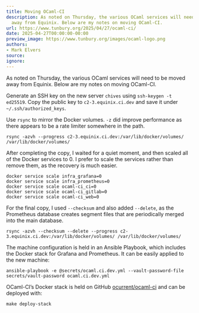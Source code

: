 ```yaml
---
title: Moving OCaml-CI
description: As noted on Thursday, the various OCaml services will need to be moved
  away from Equinix. Below are my notes on moving OCaml-CI.
url: https://www.tunbury.org/2025/04/27/ocaml-ci/
date: 2025-04-27T00:00:00-00:00
preview_image: https://www.tunbury.org/images/ocaml-logo.png
authors:
- Mark Elvers
source:
ignore:
---
```


<p>As noted on Thursday, the various OCaml services will need to be moved away from Equinix. Below are my notes on moving OCaml-CI.</p>

<p>Generate an SSH key on the new server <code class="language-plaintext highlighter-rouge">chives</code> using <code class="language-plaintext highlighter-rouge">ssh-keygen -t ed25519</code>. Copy the public key to <code class="language-plaintext highlighter-rouge">c2-3.equinix.ci.dev</code> and save it under <code class="language-plaintext highlighter-rouge">~/.ssh/authorized_keys</code>.</p>

<p>Use <code class="language-plaintext highlighter-rouge">rsync</code> to mirror the Docker volumes. <code class="language-plaintext highlighter-rouge">-z</code> did improve performance as there appears to be a rate limiter somewhere in the path.</p>

<div class="language-sh highlighter-rouge"><div class="highlight"><pre class="highlight"><code>rsync <span class="nt">-azvh</span> <span class="nt">--progress</span> c2-3.equinix.ci.dev:/var/lib/docker/volumes/ /var/lib/docker/volumes/
</code></pre></div></div>

<p>After completing the copy, I waited for a quiet moment, and then scaled all of the Docker services to 0. I prefer to scale the services rather than remove them, as the recovery is much easier.</p>

<div class="language-sh highlighter-rouge"><div class="highlight"><pre class="highlight"><code>docker service scale <span class="nv">infra_grafana</span><span class="o">=</span>0
docker service scale <span class="nv">infra_prometheus</span><span class="o">=</span>0
docker service scale ocaml-ci_ci<span class="o">=</span>0
docker service scale ocaml-ci_gitlab<span class="o">=</span>0
docker service scale ocaml-ci_web<span class="o">=</span>0
</code></pre></div></div>

<p>For the final copy, I used <code class="language-plaintext highlighter-rouge">--checksum</code> and also added <code class="language-plaintext highlighter-rouge">--delete</code>, as the Prometheus database creates segment files that are periodically merged into the main database.</p>

<div class="language-sh highlighter-rouge"><div class="highlight"><pre class="highlight"><code>rsync <span class="nt">-azvh</span> <span class="nt">--checksum</span> <span class="nt">--delete</span> <span class="nt">--progress</span> c2-3.equinix.ci.dev:/var/lib/docker/volumes/ /var/lib/docker/volumes/
</code></pre></div></div>

<p>The machine configuration is held in an Ansible Playbook, which includes the Docker stack for Grafana and Prometheus. It can be easily applied to the new machine:</p>

<div class="language-sh highlighter-rouge"><div class="highlight"><pre class="highlight"><code>ansible-playbook <span class="nt">-e</span> @secrets/ocaml.ci.dev.yml <span class="nt">--vault-password-file</span> secrets/vault-password ocaml.ci.dev.yml
</code></pre></div></div>

<p>OCaml-CI’s Docker stack is held on GitHub <a href="https://github.com/ocurrent/ocaml-ci">ocurrent/ocaml-ci</a> and can be deployed with:</p>

<div class="language-sh highlighter-rouge"><div class="highlight"><pre class="highlight"><code>make deploy-stack
</code></pre></div></div>
